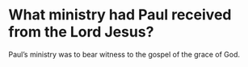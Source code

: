 # What ministry had Paul received from the Lord Jesus?

Paul’s ministry was to bear witness to the gospel of the grace of God.
